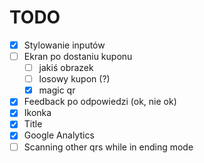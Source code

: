 # TODO
* [x] Stylowanie inputów
* [ ] Ekran po dostaniu kuponu
  * [ ] jakiś obrazek
  * [ ] losowy kupon (?)
  * [x] magic qr
* [x] Feedback po odpowiedzi (ok, nie ok)
* [x] Ikonka
* [x] Title
* [x] Google Analytics
* [ ] Scanning other qrs while in ending mode
